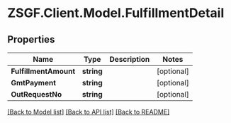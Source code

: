 # ZSGF.Client.Model.FulfillmentDetail

## Properties

Name | Type | Description | Notes
------------ | ------------- | ------------- | -------------
**FulfillmentAmount** | **string** |  | [optional] 
**GmtPayment** | **string** |  | [optional] 
**OutRequestNo** | **string** |  | [optional] 

[[Back to Model list]](../../README.md#documentation-for-models) [[Back to API list]](../../README.md#documentation-for-api-endpoints) [[Back to README]](../../README.md)


